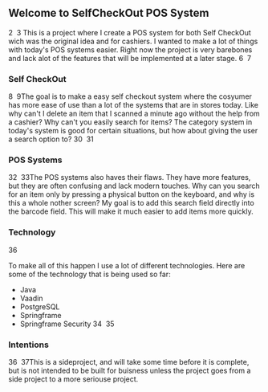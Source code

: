 ## Welcome to SelfCheckOut POS System
2
​
3
This is a project where I create a POS system for both Self CheckOut wich was the original idea and for cashiers. I wanted to make a lot of things with today's POS systems easier. Right now the project is very barebones and lack alot of the features that will be implemented at a later stage.
6
​
7
### Self CheckOut
8
​
9The goal is to make a easy self checkout system where the cosyumer has more ease of use than a lot of the systems that are in stores today. Like why can't I delete an item that I scanned a minute ago without the help from a cashier? Why can't you easily search for items? The category system in today's system is good for certain situations, but how about giving the user a search option to?
30
​
31
### POS Systems
32
​
33The POS systems also haves their flaws. They have more features, but they are often confusing and lack modern touches. Why can you search for an item only by pressing a physical button on the keyboard, and why is this a whole nother screen? My goal is to add this search field directly into the barcode field. This will make it much easier to add items more quickly.

### Technology
36

To make all of this happen I use a lot of different technologies. Here are some of the technology that is being used so far:
- Java
- Vaadin
- PostgreSQL
- Springframe
- Springframe Security
34
​
35
### Intentions
36
​
37This is a sideproject, and will take some time before it is complete, but is not intended to be built for buisness unless the project goes from a side project to a more seriouse project.
